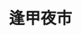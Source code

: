 ---
title: "逢甲夜市"
parent: "台中市夜市王"
description: "台中市逢甲夜市夜市王美食賽事資訊，收錄雞排、蚵仔煎、臭豆腐、甜點等多項排名與店家資訊，帶你探索台中在地美味。"
keywords:
  - 夜市王
  - 逢甲夜市
  - 台灣美食
  - 台中市美食
custom_css: "/css/events/the-king-of-night-market/vendor-list.css"
type: "the-king-of-night-market"
layout: "vendor-list"
datePublished: "2025-06-02"
dateModified: "2025-06-14"

events:
  - type: "雞排"
    rank: "第九名"
    name: "逢甲發倆醬烤雞排（夯雞排）"
    address: "台中市西屯區慶和街92-1號"
    google_map: "https://maps.app.goo.gl/KRJoeubBMPsQnkuWA"
    footinder: "https://footinder.com.tw/%E5%8F%B0%E4%B8%AD%E5%B8%82%E8%A5%BF%E5%B1%AF%E5%8D%80/362041/"
    description: "夜市王雞排項目，第九名，逢甲夜市發倆醬烤雞排"
  - type: "蚵仔煎"
    rank: "第六名"
    name: "嵐豐火烤魚"
    address: "台中市西屯區逢甲路20巷8號"
    google_map: "https://maps.app.goo.gl/i1cEpW2D1nyG3uf57"
    footinder: ""
    description: "夜市王蚵仔煎項目，第六名，逢甲夜市嵐豐火烤魚"
  - type: "臭豆腐"
    rank: "第八名"
    name: "台中甜不辣 逢甲臭豆腐"
    address: "台中市西屯區文華路71號D1"
    google_map: "https://maps.app.goo.gl/MexQMLWA1L2hVbrM6"
    footinder: "https://footinder.com.tw/%E5%8F%B0%E4%B8%AD%E5%B8%82%E8%A5%BF%E5%B1%AF%E5%8D%80/362049/"
    description: "夜市王臭豆腐項目，第八名，逢甲夜市台中甜不辣"
---